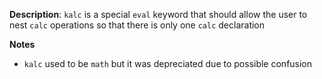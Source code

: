 __Description__: `kalc` is a special `eval` keyword that should allow the user to nest `calc` operations so that there is only one `calc` declaration

__Notes__

- `kalc` used to be `math` but it was depreciated due to possible confusion